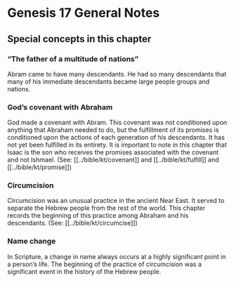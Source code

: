 # Genesis 17 General Notes
## Special concepts in this chapter

### “The father of a multitude of nations”
Abram came to have many descendants. He had so many descendants that many of his immediate descendants became large people groups and nations.

### God’s covenant with Abraham

God made a covenant with Abram. This covenant was not conditioned upon anything that Abraham needed to do, but the fulfillment of its promises is conditioned upon the actions of each generation of his descendants. It has not yet been fulfilled in its entirety. It is important to note in this chapter that Isaac is the son who receives the promises associated with the covenant and not Ishmael. (See: [[../bible/kt/covenant]] and [[../bible/kt/fulfill]] and [[../bible/kt/promise]])

### Circumcision
Circumcision was an unusual practice in the ancient Near East. It served to separate the Hebrew people from the rest of the world. This chapter records the beginning of this practice among Abraham and his descendants. (See: [[../bible/kt/circumcise]])

### Name change
In Scripture, a change in name always occurs at a highly significant point in a person’s life. The beginning of the practice of circumcision was a significant event in the history of the Hebrew people.